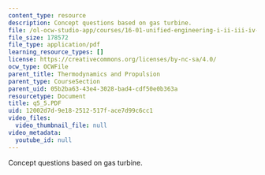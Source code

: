 ```yaml
---
content_type: resource
description: Concept questions based on gas turbine.
file: /ol-ocw-studio-app/courses/16-01-unified-engineering-i-ii-iii-iv-fall-2005-spring-2006/12002d7d9e182512517face7d99c6cc1_q5_5.PDF
file_size: 178572
file_type: application/pdf
learning_resource_types: []
license: https://creativecommons.org/licenses/by-nc-sa/4.0/
ocw_type: OCWFile
parent_title: Thermodynamics and Propulsion
parent_type: CourseSection
parent_uid: 05b2ba63-43e4-3028-bad4-cdf50e0b363a
resourcetype: Document
title: q5_5.PDF
uid: 12002d7d-9e18-2512-517f-ace7d99c6cc1
video_files:
  video_thumbnail_file: null
video_metadata:
  youtube_id: null
---
```

Concept questions based on gas turbine.